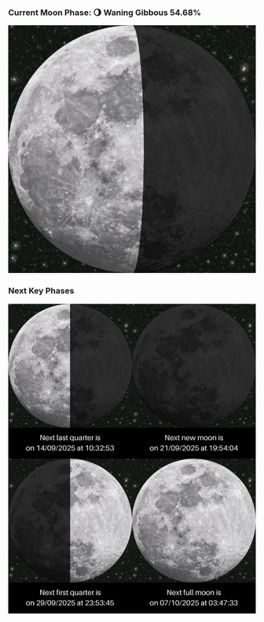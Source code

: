 ### Current Moon Phase: 🌖 Waning Gibbous 54.68%
![Moon Phase](moonphase.png)
### Next Key Phases
![Gallery](gallery.png)